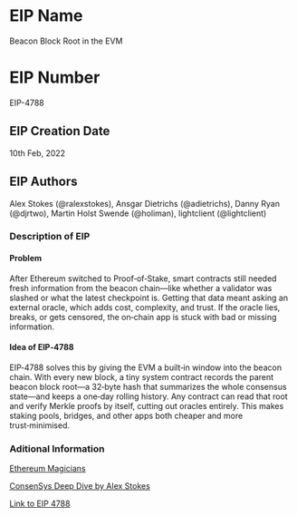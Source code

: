 # EIP Name

Beacon Block Root in the EVM

# EIP Number

 EIP-4788

## EIP Creation Date

 10th Feb, 2022

## EIP Authors

 Alex Stokes (@ralexstokes), Ansgar Dietrichs (@adietrichs), Danny Ryan (@djrtwo), Martin Holst Swende (@holiman), lightclient (@lightclient)

### Description of EIP

#### Problem

After Ethereum switched to Proof‑of‑Stake, smart contracts still needed fresh information from the beacon chain—like whether a validator was slashed or what the latest checkpoint is. Getting that data meant asking an external oracle, which adds cost, complexity, and trust. If the oracle lies, breaks, or gets censored, the on‑chain app is stuck with bad or missing information.

#### Idea of EIP‑4788

EIP‑4788 solves this by giving the EVM a built‑in window into the beacon chain. With every new block, a tiny system contract records the parent beacon block root—a 32‑byte hash that summarizes the whole consensus state—and keeps a one‑day rolling history. Any contract can read that root and verify Merkle proofs by itself, cutting out oracles entirely. This makes staking pools, bridges, and other apps both cheaper and more trust‑minimised.

### Aditional Information

[Ethereum Magicians](https://ethereum-magicians.org/t/eip-4788-beacon-root-in-evm/8281)

[ConsenSys Deep Dive by Alex Stokes](https://consensys.io/blog/ethereum-evolved-dencun-upgrade-part-3-eip-4788)

[Link to EIP 4788](https://eips.ethereum.org/EIPS/eip-4788)

